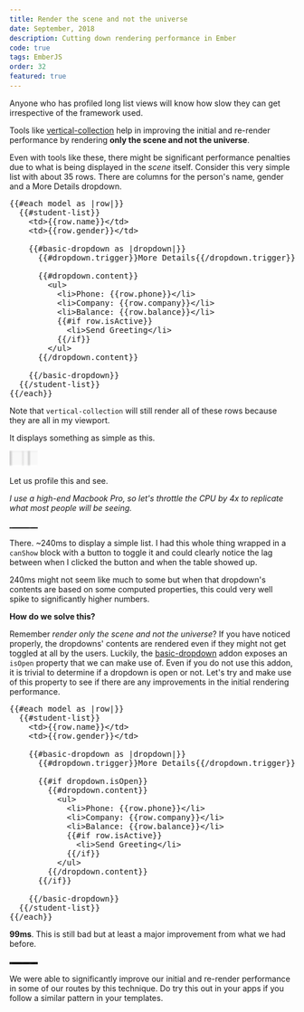 ```yaml
---
title: Render the scene and not the universe
date: September, 2018
description: Cutting down rendering performance in Ember
code: true
tags: EmberJS
order: 32
featured: true
---
```


Anyone who has profiled long list views will know how slow they can get irrespective of the
framework used.

Tools like [vertical-collection](https://github.com/html-next/vertical-collection) help in
improving the initial and re-render performance by rendering **only the scene and not the
universe**.

Even with tools like these, there might be significant performance penalties due to what is
being displayed in the *scene* itself. Consider this very simple list with about 35 rows.
There are columns for the person's name, gender and a More Details dropdown. 

<pre>
{{#each model as |row|}}
  {{#student-list}}
    &lt;td&gt;{{row.name}}&lt;/td&gt;
    &lt;td&gt;{{row.gender}}&lt;/td&gt;

    {{#basic-dropdown as |dropdown|}}
      {{#dropdown.trigger}}More Details{{/dropdown.trigger}}

      {{#dropdown.content}}
        &lt;ul&gt;
          &lt;li&gt;Phone: {{row.phone}}&lt;/li&gt;
          &lt;li&gt;Company: {{row.company}}&lt;/li&gt;
          &lt;li&gt;Balance: {{row.balance}}&lt;/li&gt;
          {{#if row.isActive}}
            &lt;li&gt;Send Greeting&lt;/li&gt;
          {{/if}}
        &lt;/ul&gt;
      {{/dropdown.content}}

    {{/basic-dropdown}}
  {{/student-list}}
{{/each}}
</pre>

Note that `vertical-collection` will still render all of these rows because they are all
in my viewport.

It displays something as simple as this.

<div class="ajanta">
  <img
    class="img-responsive center-block pixelated blur"
    src="/static/images/lowres/list.png" 
    alt="List">

  <img class="img-responsive center-block original">
</div>

Let us profile this and see. 

*I use a high-end Macbook Pro, so let's throttle the CPU by 4x to replicate what most
people will be seeing.*

<div class="ajanta">
  <img
    class="img-responsive center-block pixelated blur"
    src="/static/images/lowres/before-isopen.png" 
    alt="Rendering Speed">

  <img class="img-responsive center-block original">
</div>

There. ~240ms to display a simple list. I had this whole thing wrapped in a `canShow` block
with a button to toggle it and could clearly notice the lag between when I clicked the button
and when the table showed up.

240ms might not seem like much to some but when that dropdown's contents are based on some
computed properties, this could very well spike to significantly higher numbers.

**How do we solve this?**

Remember *render only the scene and not the universe*? If you have noticed properly, the
dropdowns' contents are rendered even if they might not get toggled at all by the users.
Luckily, the [basic-dropdown](https://github.com/cibernox/ember-basic-dropdown) addon
exposes an `isOpen` property that we can make use of. Even if you do not use this addon, it is
trivial to determine if a dropdown is open or not. Let's try and make use of this property to
see if there are any improvements in the initial rendering performance.

<pre>
{{#each model as |row|}}
  {{#student-list}}
    &lt;td&gt;{{row.name}}&lt;/td&gt;
    &lt;td&gt;{{row.gender}}&lt;/td&gt;

    {{#basic-dropdown as |dropdown|}}
      {{#dropdown.trigger}}More Details{{/dropdown.trigger}}

      {{#if dropdown.isOpen}}
        {{#dropdown.content}}
          &lt;ul&gt;
            &lt;li&gt;Phone: {{row.phone}}&lt;/li&gt;
            &lt;li&gt;Company: {{row.company}}&lt;/li&gt;
            &lt;li&gt;Balance: {{row.balance}}&lt;/li&gt;
            {{#if row.isActive}}
              &lt;li&gt;Send Greeting&lt;/li&gt;
            {{/if}}
          &lt;/ul&gt;
        {{/dropdown.content}}
      {{/if}}

    {{/basic-dropdown}}
  {{/student-list}}
{{/each}}
</pre>

**99ms**. This is still bad but at least a major improvement from what we had before.

<div class="ajanta">
  <img
    class="img-responsive center-block pixelated blur"
    src="/static/images/lowres/after-isopen.png" 
    alt="After">

  <img class="img-responsive center-block original">
</div>

We were able to significantly improve our initial and re-render performance in some of our
routes by this technique. Do try this out in your apps if you follow a similar pattern in your templates.
